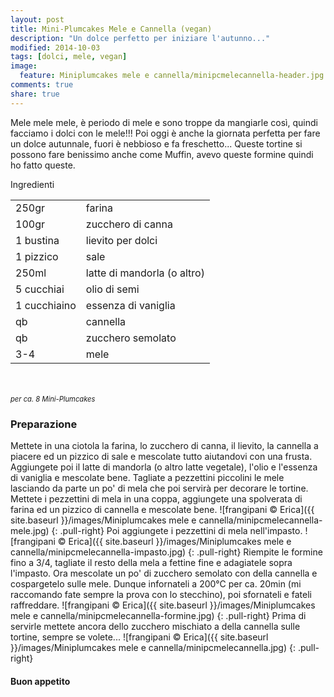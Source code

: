 ```yaml
---
layout: post
title: Mini-Plumcakes Mele e Cannella (vegan)
description: "Un dolce perfetto per iniziare l'autunno..."
modified: 2014-10-03
tags: [dolci, mele, vegan]
image:
  feature: Miniplumcakes mele e cannella/minipcmelecannella-header.jpg
comments: true
share: true
---
```


Mele mele mele, è periodo di mele e sono troppe da mangiarle così, quindi facciamo i dolci con le mele!!! Poi oggi è anche la giornata perfetta per fare un dolce autunnale, fuori è nebbioso e fa freschetto... Queste tortine si possono fare benissimo anche come Muffin, avevo queste formine quindi ho fatto queste.


<div class="ingredients">
  <div class="ingredients-title">Ingredienti</div>
  <table>
    <tbody>
      <tr>
        <td>250gr</td>
        <td>farina</td>
      </tr>
      <tr>
        <td>100gr</td>
        <td>zucchero di canna</td>
      </tr>
      <tr>
        <td>1 bustina</td>
        <td>lievito per dolci</td>
      </tr>
      <tr>
        <td>1 pizzico</td>
        <td>sale</td>
      </tr>
      <tr>
        <td>250ml</td>
        <td>latte di mandorla (o altro)</td>
      </tr>
      <tr>
        <td>5 cucchiai</td>
        <td>olio di semi</td>
      </tr>
      <tr>
        <td>1 cucchiaino</td>
        <td>essenza di vaniglia</td>
      </tr>
      <tr>
        <td>qb</td>
        <td>cannella</td>
      </tr>
      <tr>
        <td>qb</td>
        <td>zucchero semolato</td>
      </tr>
      <tr>
        <td>3-4</td>
        <td>mele</td>
      </tr>
    </tbody>
  </table>
  <br></br>
   <i class="pull-right" style="font-size: 80%;">per ca. 8 Mini-Plumcakes</i>
</div>


<h3>
  <font color="grey">
    <i class="icon-cogs"></i>
  </font> Preparazione
</h3>

Mettete in una ciotola la farina, lo zucchero di canna, il lievito, la cannella a piacere ed un pizzico di sale e mescolate tutto aiutandovi con una frusta. Aggiungete poi il latte di mandorla (o altro latte vegetale), l'olio e l'essenza di vaniglia e mescolate bene. Tagliate a pezzettini piccolini le mele lasciando da parte un po' di mela che poi servirà per decorare le tortine. Mettete i pezzettini di mela in una coppa, aggiungete una spolverata di farina ed un pizzico di cannella e mescolate bene.
![frangipani © Erica]({{ site.baseurl }}/images/Miniplumcakes mele e cannella/minipcmelecannella-mele.jpg)
{: .pull-right}
Poi aggiungete i pezzettini di mela nell'impasto. 
![frangipani © Erica]({{ site.baseurl }}/images/Miniplumcakes mele e cannella/minipcmelecannella-impasto.jpg)
{: .pull-right}
Riempite le formine fino a 3/4, tagliate il resto della mela a fettine fine e adagiatele sopra l'impasto. Ora mescolate un po' di zucchero semolato con della cannella e cospargetelo sulle mele. Dunque infornateli a 200°C per ca. 20min (mi raccomando fate sempre la prova con lo stecchino), poi sfornateli e fateli raffreddare.
![frangipani © Erica]({{ site.baseurl }}/images/Miniplumcakes mele e cannella/minipcmelecannella-formine.jpg)
{: .pull-right}
Prima di servirle mettete ancora dello zucchero mischiato a della cannella sulle tortine, sempre se volete...
![frangipani © Erica]({{ site.baseurl }}/images/Miniplumcakes mele e cannella/minipcmelecannella.jpg)
{: .pull-right}


<h4>Buon appetito
  <font color="red">
    <i class="icon-smile"></i>
  </font>
</h4>
